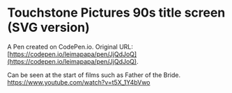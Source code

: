 # Touchstone Pictures 90s title screen (SVG version)

A Pen created on CodePen.io. Original URL: [https://codepen.io/leimapapa/pen/JjQdJoQ](https://codepen.io/leimapapa/pen/JjQdJoQ).

Can be seen at the start of films such as Father of the Bride.
https://www.youtube.com/watch?v=t5X_1Y4bVwo